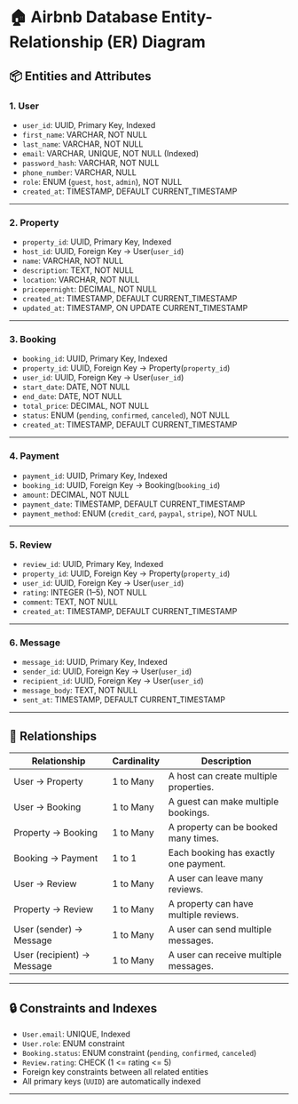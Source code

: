 # 🏠 Airbnb Database Entity-Relationship (ER) Diagram

## 📦 Entities and Attributes

### 1. **User**

- `user_id`: UUID, Primary Key, Indexed
- `first_name`: VARCHAR, NOT NULL
- `last_name`: VARCHAR, NOT NULL
- `email`: VARCHAR, UNIQUE, NOT NULL (Indexed)
- `password_hash`: VARCHAR, NOT NULL
- `phone_number`: VARCHAR, NULL
- `role`: ENUM (`guest`, `host`, `admin`), NOT NULL
- `created_at`: TIMESTAMP, DEFAULT CURRENT_TIMESTAMP

---

### 2. **Property**

- `property_id`: UUID, Primary Key, Indexed
- `host_id`: UUID, Foreign Key → User(`user_id`)
- `name`: VARCHAR, NOT NULL
- `description`: TEXT, NOT NULL
- `location`: VARCHAR, NOT NULL
- `pricepernight`: DECIMAL, NOT NULL
- `created_at`: TIMESTAMP, DEFAULT CURRENT_TIMESTAMP
- `updated_at`: TIMESTAMP, ON UPDATE CURRENT_TIMESTAMP

---

### 3. **Booking**

- `booking_id`: UUID, Primary Key, Indexed
- `property_id`: UUID, Foreign Key → Property(`property_id`)
- `user_id`: UUID, Foreign Key → User(`user_id`)
- `start_date`: DATE, NOT NULL
- `end_date`: DATE, NOT NULL
- `total_price`: DECIMAL, NOT NULL
- `status`: ENUM (`pending`, `confirmed`, `canceled`), NOT NULL
- `created_at`: TIMESTAMP, DEFAULT CURRENT_TIMESTAMP

---

### 4. **Payment**

- `payment_id`: UUID, Primary Key, Indexed
- `booking_id`: UUID, Foreign Key → Booking(`booking_id`)
- `amount`: DECIMAL, NOT NULL
- `payment_date`: TIMESTAMP, DEFAULT CURRENT_TIMESTAMP
- `payment_method`: ENUM (`credit_card`, `paypal`, `stripe`), NOT NULL

---

### 5. **Review**

- `review_id`: UUID, Primary Key, Indexed
- `property_id`: UUID, Foreign Key → Property(`property_id`)
- `user_id`: UUID, Foreign Key → User(`user_id`)
- `rating`: INTEGER (1–5), NOT NULL
- `comment`: TEXT, NOT NULL
- `created_at`: TIMESTAMP, DEFAULT CURRENT_TIMESTAMP

---

### 6. **Message**

- `message_id`: UUID, Primary Key, Indexed
- `sender_id`: UUID, Foreign Key → User(`user_id`)
- `recipient_id`: UUID, Foreign Key → User(`user_id`)
- `message_body`: TEXT, NOT NULL
- `sent_at`: TIMESTAMP, DEFAULT CURRENT_TIMESTAMP

---

## 🔗 Relationships

| Relationship               | Cardinality | Description                            |
| -------------------------- | ----------- | -------------------------------------- |
| User → Property            | 1 to Many   | A host can create multiple properties. |
| User → Booking             | 1 to Many   | A guest can make multiple bookings.    |
| Property → Booking         | 1 to Many   | A property can be booked many times.   |
| Booking → Payment          | 1 to 1      | Each booking has exactly one payment.  |
| User → Review              | 1 to Many   | A user can leave many reviews.         |
| Property → Review          | 1 to Many   | A property can have multiple reviews.  |
| User (sender) → Message    | 1 to Many   | A user can send multiple messages.     |
| User (recipient) → Message | 1 to Many   | A user can receive multiple messages.  |

---

## 🔒 Constraints and Indexes

- `User.email`: UNIQUE, Indexed
- `User.role`: ENUM constraint
- `Booking.status`: ENUM constraint (`pending`, `confirmed`, `canceled`)
- `Review.rating`: CHECK (1 <= rating <= 5)
- Foreign key constraints between all related entities
- All primary keys (`UUID`) are automatically indexed

---
